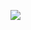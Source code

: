![](https://www.nta.go.jp/tmp/a9d1c0a9-fa31-435c-8be4-da0665a43e75/images/4be867d25cea4511926be2e04364e800241cd844cf1f677509e59e2d6edf9b59.jpg)